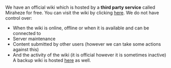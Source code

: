 We have an official wiki which is hosted by a **third party service** called Miraheze for free. You can visit the wiki by clicking [here](https://islam.miraheze.org/wiki/Main_Page). We do not have control over:
 * When the wiki is online, offline or when it is available and can be connected to
 * Server maintenance
 * Content submitted by other users (however we can take some actions against this)
 * And the activity of the wiki (it is official however it is sometimes inactive)
A backup wiki is hosted [here](https://islamipedia.miraheze.org/wiki/Main_Page) as well.

